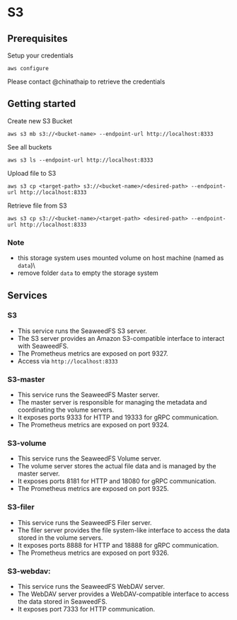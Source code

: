 # S3

## Prerequisites

Setup your credentials

```
aws configure
```

Please contact @chinathaip to retrieve the credentials

## Getting started

Create new S3 Bucket

```
aws s3 mb s3://<bucket-name> --endpoint-url http://localhost:8333
```

See all buckets

```
aws s3 ls --endpoint-url http://localhost:8333
```

Upload file to S3

```
aws s3 cp <target-path> s3://<bucket-name>/<desired-path> --endpoint-url http://localhost:8333
```

Retrieve file from S3

```
aws s3 cp s3://<bucket-name>/<target-path> <desired-path> --endpoint-url http://localhost:8333
```

### Note

- this storage system uses mounted volume on host machine (named as `data`)\
- remove folder `data` to empty the storage system

## Services

### S3

- This service runs the SeaweedFS S3 server.
- The S3 server provides an Amazon S3-compatible interface to interact with
  SeaweedFS.
- The Prometheus metrics are exposed on port 9327.
- Access via `http://localhost:8333`

### S3-master

- This service runs the SeaweedFS Master server.
- The master server is responsible for managing the metadata and coordinating the volume servers.
- It exposes ports 9333 for HTTP and 19333 for gRPC communication.
- The Prometheus metrics are exposed on port 9324.

### S3-volume

- This service runs the SeaweedFS Volume server.
- The volume server stores the actual file data and is managed by the master server.
- It exposes ports 8181 for HTTP and 18080 for gRPC communication.
- The Prometheus metrics are exposed on port 9325.

### S3-filer

- This service runs the SeaweedFS Filer server.
- The filer server provides the file system-like interface to access the data stored in the volume servers.
- It exposes ports 8888 for HTTP and 18888 for gRPC communication.
- The Prometheus metrics are exposed on port 9326.

### S3-webdav:

- This service runs the SeaweedFS WebDAV server.
- The WebDAV server provides a WebDAV-compatible interface to access the data stored in SeaweedFS.
- It exposes port 7333 for HTTP communication.
